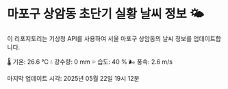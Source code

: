 
# 마포구 상암동 초단기 실황 날씨 정보 🌤️

이 리포지토리는 기상청 API를 사용하여 서울 마포구 상암동의 날씨 정보를 업데이트합니다. 

🌡️ 기온: 26.6 ℃
💧 강수량: 0 mm
💦 습도: 40 %
🌬️ 풍속: 2.6 m/s

마지막 업데이트 시각: 2025년 05월 22일 19시 12분    

